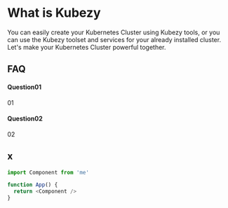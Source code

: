 
# What is Kubezy

You can easily create your Kubernetes Cluster using Kubezy tools, or you can use the Kubezy toolset and services for your already installed cluster. Let's make your Kubernetes Cluster powerful together.

## FAQ

#### Question01

01

#### Question02

02

  
## x

```javascript
import Component from 'me'

function App() {
  return <Component />
}
```

  
